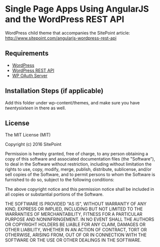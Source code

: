 # Single Page Apps Using AngularJS and the WordPress REST API

WordPress child theme that accompanies the SitePoint article: http://www.sitepoint.com/angularjs-wordpress-rest-api

## Requirements

* [WordPress](https://wordpress.org/download/)
* [WordPress REST API](https://wordpress.org/plugins/rest-api/)
* [WP OAuth Server](https://wordpress.org/plugins/oauth2-provider/)

## Installation Steps (if applicable)

Add this folder under wp-content/themes, and make sure you have _twentysixteen_ in there as well.

## License

The MIT License (MIT)

Copyright (c) 2016 SitePoint

Permission is hereby granted, free of charge, to any person obtaining a copy of this software and associated documentation files (the "Software"), to deal in the Software without restriction, including without limitation the rights to use, copy, modify, merge, publish, distribute, sublicense, and/or sell copies of the Software, and to permit persons to whom the Software is furnished to do so, subject to the following conditions:

The above copyright notice and this permission notice shall be included in all copies or substantial portions of the Software.

THE SOFTWARE IS PROVIDED "AS IS", WITHOUT WARRANTY OF ANY KIND, EXPRESS OR IMPLIED, INCLUDING BUT NOT LIMITED TO THE WARRANTIES OF MERCHANTABILITY, FITNESS FOR A PARTICULAR PURPOSE AND NONINFRINGEMENT. IN NO EVENT SHALL THE AUTHORS OR COPYRIGHT HOLDERS BE LIABLE FOR ANY CLAIM, DAMAGES OR OTHER LIABILITY, WHETHER IN AN ACTION OF CONTRACT, TORT OR OTHERWISE, ARISING FROM, OUT OF OR IN CONNECTION WITH THE SOFTWARE OR THE USE OR OTHER DEALINGS IN THE SOFTWARE.
